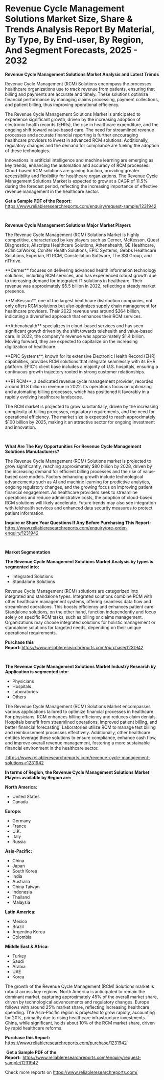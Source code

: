 <p><h1>Revenue Cycle Management Solutions Market Size, Share & Trends Analysis Report By Material, By Type, By End-user, By Region, And Segment Forecasts, 2025 - 2032</h1></p><p><strong>Revenue Cycle Management Solutions Market Analysis and Latest Trends</strong></p>
<p><p>Revenue Cycle Management (RCM) Solutions encompass the processes healthcare organizations use to track revenue from patients, ensuring that billing and payments are accurate and timely. These solutions optimize financial performance by managing claims processing, payment collections, and patient billing, thus improving operational efficiency.</p><p>The Revenue Cycle Management Solutions Market is anticipated to experience significant growth, driven by the increasing adoption of electronic health records (EHRs), the rise in healthcare expenditure, and the ongoing shift toward value-based care. The need for streamlined revenue processes and accurate financial reporting is further encouraging healthcare providers to invest in advanced RCM solutions. Additionally, regulatory changes and the demand for compliance are fueling the adoption of these technologies.</p><p>Innovations in artificial intelligence and machine learning are emerging as key trends, enhancing the automation and accuracy of RCM processes. Cloud-based RCM solutions are gaining traction, providing greater accessibility and flexibility for healthcare organizations. The Revenue Cycle Management Solutions Market is expected to grow at a CAGR of 11.5% during the forecast period, reflecting the increasing importance of effective revenue management in the healthcare sector.</p></p>
<p><strong>Get a Sample PDF of the Report:&nbsp;</strong> <a href="https://www.reliableresearchreports.com/enquiry/request-sample/1231942?utm_campaign=2981&utm_medium=2&utm_source=Github&utm_content=ia&utm_term=10032025&utm_id=revenue-cycle-management-solutions">https://www.reliableresearchreports.com/enquiry/request-sample/1231942</a></p>
<p>&nbsp;</p>
<p><strong>Revenue Cycle Management Solutions Major Market Players</strong></p>
<p><p>The Revenue Cycle Management (RCM) Solutions Market is highly competitive, characterized by key players such as Cerner, McKesson, Quest Diagnostics, Allscripts Healthcare Solutions, Athenahealth, GE Healthcare, eClinicalWorks, Conifer Health Solutions, EPIC Systems, Gebbs Healthcare Solutions, Experian, R1 RCM, Constellation Software, The SSI Group, and nThrive.</p><p>**Cerner** focuses on delivering advanced health information technology solutions, including RCM services, and has experienced robust growth due to increasing demand for integrated IT solutions in healthcare. Their revenue was approximately $5.5 billion in 2022, reflecting a steady market presence.</p><p>**McKesson**, one of the largest healthcare distribution companies, not only offers RCM solutions but also optimizes supply chain management for healthcare providers. Their 2022 revenue was around $264 billion, indicating a diversified approach that enhances their RCM services.</p><p>**Athenahealth** specializes in cloud-based services and has seen significant growth driven by the shift towards telehealth and value-based care. In 2022, the company's revenue was approximately $1.4 billion. Moving forward, they are expected to capitalize on the increasing digitization of healthcare.</p><p>**EPIC Systems**, known for its extensive Electronic Health Record (EHR) capabilities, provides RCM solutions that integrate seamlessly with its EHR platform. EPIC's client base includes a majority of U.S. hospitals, ensuring a continuous growth trajectory rooted in strong customer relationships.</p><p>**R1 RCM**, a dedicated revenue cycle management provider, recorded around $1.8 billion in revenue in 2022. Its operations focus on optimizing and automating billing processes, which has positioned it favorably in a rapidly evolving healthcare landscape.</p><p>The RCM market is projected to grow substantially, driven by the increasing complexity of billing processes, regulatory requirements, and the need for operational efficiency. The market size is expected to reach approximately $100 billion by 2025, making it an attractive sector for ongoing investment and innovation.</p></p>
<p>&nbsp;</p>
<p><strong>What Are The Key Opportunities For Revenue Cycle Management Solutions Manufacturers?</strong></p>
<p><p>The Revenue Cycle Management (RCM) Solutions market is projected to grow significantly, reaching approximately $80 billion by 2028, driven by the increasing demand for efficient billing processes and the rise of value-based care models. Factors enhancing growth include technological advancements such as AI and machine learning for predictive analytics, ongoing regulatory changes, and the growing focus on improving patient financial engagement. As healthcare providers seek to streamline operations and reduce administrative costs, the adoption of cloud-based RCM solutions will likely accelerate. Future trends may also see integration with telehealth services and enhanced data security measures to protect patient information.</p></p>
<p><strong>Inquire or Share Your Questions If Any Before Purchasing This Report:</strong> <a href="https://www.reliableresearchreports.com/enquiry/pre-order-enquiry/1231942?utm_campaign=2981&utm_medium=2&utm_source=Github&utm_content=ia&utm_term=10032025&utm_id=revenue-cycle-management-solutions">https://www.reliableresearchreports.com/enquiry/pre-order-enquiry/1231942</a></p>
<p>&nbsp;</p>
<p><strong>Market Segmentation</strong></p>
<p><strong>The Revenue Cycle Management Solutions Market Analysis by types is segmented into:</strong></p>
<p><ul><li>Integrated Solutions</li><li>Standalone Solutions</li></ul></p>
<p><p>Revenue Cycle Management (RCM) solutions are categorized into integrated and standalone types. Integrated solutions combine RCM with other healthcare management systems, offering seamless data flow and streamlined operations. This boosts efficiency and enhances patient care. Standalone solutions, on the other hand, function independently and focus solely on specific RCM tasks, such as billing or claims management. Organizations may choose integrated solutions for holistic management or standalone solutions for targeted needs, depending on their unique operational requirements.</p></p>
<p><strong>Purchase this Report:&nbsp;</strong><a href="https://www.reliableresearchreports.com/purchase/1231942?utm_campaign=2981&utm_medium=2&utm_source=Github&utm_content=ia&utm_term=10032025&utm_id=revenue-cycle-management-solutions">https://www.reliableresearchreports.com/purchase/1231942</a></p>
<p>&nbsp;</p>
<p><strong>The Revenue Cycle Management Solutions Market Industry Research by Application is segmented into:</strong></p>
<p><ul><li>Physicians</li><li>Hospitals</li><li>Laboratories</li><li>Others</li></ul></p>
<p><p>The Revenue Cycle Management (RCM) Solutions Market encompasses various applications tailored to optimize financial processes in healthcare. For physicians, RCM enhances billing efficiency and reduces claim denials. Hospitals benefit from streamlined operations, improved patient billing, and better financial forecasting. Laboratories utilize RCM to manage test billing and reimbursement processes effectively. Additionally, other healthcare entities leverage these solutions to ensure compliance, enhance cash flow, and improve overall revenue management, fostering a more sustainable financial environment in the healthcare sector.</p></p>
<p><a href="https://www.reliableresearchreports.com/revenue-cycle-management-solutions-r1231942?utm_campaign=2981&utm_medium=2&utm_source=Github&utm_content=ia&utm_term=10032025&utm_id=revenue-cycle-management-solutions">&nbsp;https://www.reliableresearchreports.com/revenue-cycle-management-solutions-r1231942</a></p>
<p><strong>In terms of Region, the Revenue Cycle Management Solutions Market Players available by Region are:</strong></p>
<p>
    <p> <strong> North America: </strong>
        <ul>
            <li>United States</li>
            <li>Canada</li>
        </ul>
        </p> 
    <p> <strong> Europe: </strong>
        <ul>
            <li>Germany</li>
            <li>France</li>
            <li>U.K.</li>
            <li>Italy</li>
            <li>Russia</li>
        </ul>
        </p> 
    <p> <strong> Asia-Pacific: </strong>
        <ul>
            <li>China</li>
            <li>Japan</li>
            <li>South Korea</li>
            <li>India</li>
            <li>Australia</li>
            <li>China Taiwan</li>
            <li>Indonesia</li>
            <li>Thailand</li>
            <li>Malaysia</li>
        </ul>
        </p> 
    <p> <strong> Latin America: </strong>
        <ul>
            <li>Mexico</li>
            <li>Brazil</li>
            <li>Argentina Korea</li>
            <li>Colombia</li>
        </ul>
        </p> 
    <p> <strong> Middle East & Africa: </strong>
        <ul>
            <li>Turkey</li>
            <li>Saudi</li>
            <li>Arabia</li>
            <li>UAE</li>
            <li>Korea</li>
        </ul>
    </p>
    </p>
<p><p>The growth of the Revenue Cycle Management (RCM) Solutions market is robust across key regions. North America is anticipated to remain the dominant market, capturing approximately 45% of the overall market share, driven by technological advancements and regulatory changes. Europe follows with around 25% market share, reflecting increasing healthcare spending. The Asia-Pacific region is projected to grow rapidly, accounting for 20%, primarily due to rising healthcare infrastructure investments. China, while significant, holds about 10% of the RCM market share, driven by rapid healthcare reforms.</p></p>
<p><strong>Purchase this Report: </strong><a href="https://www.reliableresearchreports.com/purchase/1231942?utm_campaign=2981&utm_medium=2&utm_source=Github&utm_content=ia&utm_term=10032025&utm_id=revenue-cycle-management-solutions">https://www.reliableresearchreports.com/purchase/1231942</a></p>
<p>&nbsp;<strong>Get a Sample PDF of the Report:&nbsp;&nbsp;</strong><a href="https://www.reliableresearchreports.com/enquiry/request-sample/1231942?utm_campaign=2981&utm_medium=2&utm_source=Github&utm_content=ia&utm_term=10032025&utm_id=revenue-cycle-management-solutions">https://www.reliableresearchreports.com/enquiry/request-sample/1231942</a></p>
<p><strong></strong></p>
<p>Check more reports on <a href="https://www.reliableresearchreports.com/?utm_campaign=2981&utm_medium=2&utm_source=Github&utm_content=ia&utm_term=10032025&utm_id=revenue-cycle-management-solutions">https://www.reliableresearchreports.com/</a></p>